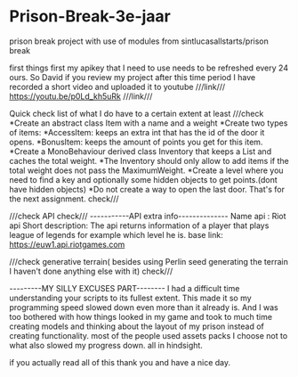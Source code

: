 # Prison-Break-3e-jaar
prison break project with use of modules from sintlucasallstarts/prison break

first things first my apikey that I need to use needs to be refreshed every 24 ours. 
So David if you review my project after this time period I have recorded a short video and uploaded it to youtube
///link///
https://youtu.be/p0Ld_kh5uRk
///link///

Quick check list of what I do have to a certain extent at least
///check 
*Create an abstract class Item with a name and a weight
*Create two types of items:
*AccessItem: keeps an extra int that has the id of the door it opens.
*BonusItem: keeps the amount of points you get for this item.
*Create a MonoBehaviour derived class Inventory that keeps a List and caches the total weight.
*The Inventory should only allow to add items if the total weight does not pass the MaximumWeight.
*Create a level where you need to find a key and optionally some hidden objects to get points.(dont have hidden objects)
*Do not create a way to open the last door. That's for the next assignment.
check///

///check
API
check///
-----------API extra info--------------
Name api : Riot api
Short description: The api returns information of a player that plays league of legends for example which level he is.
base link: https://euw1.api.riotgames.com

///check
generative terrain( besides using Perlin seed generating the terrain I haven't done anything else with it)
check///



---------MY SILLY EXCUSES PART--------
I had a difficult time understanding your scripts to its fullest extent. This made it so my programming speed slowed down even more than it already is.
And I was too bothered with how things looked in my game and took to much time creating models and thinking about the layout of my prison instead of creating functionality.
most of the people used assets packs I choose not to what also slowed my progress down. all in hindsight.


if you actually read all of this thank you and have a nice day.
